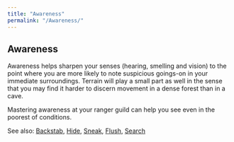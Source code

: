 ```yaml
---
title: "Awareness"
permalink: "/Awareness/"
---
```


## Awareness

Awareness helps sharpen your senses (hearing, smelling and vision) to
the point where you are more likely to note suspicious goings-on in your
immediate surroundings. Terrain will play a small part as well in the
sense that you may find it harder to discern movement in a dense forest
than in a cave.

Mastering awareness at your ranger guild can help you see even in the
poorest of conditions.

See also: [Backstab](Backstab "wikilink"), [Hide](Hide "wikilink"),
[Sneak](Sneak "wikilink"), [Flush](Flush "wikilink"),
[Search](Search "wikilink")